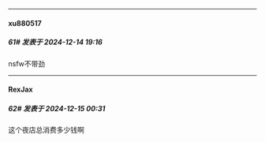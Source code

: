 ﻿
*****

####  xu880517  
##### 61#       发表于 2024-12-14 19:16

nsfw不带劲


*****

####  RexJax  
##### 62#       发表于 2024-12-15 00:31

这个夜店总消费多少钱啊

